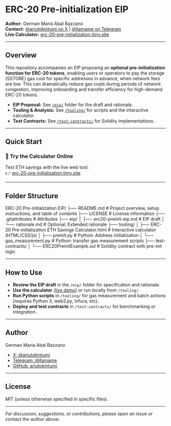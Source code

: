 # ERC-20 Pre-initialization EIP

**Author:** German Maria Abal Bazzano  
**Contact:** [@ariutokintumi on X](https://x.com/ariutokintumi) | [@llamame on Telegram](https://t.me/llamame)  
**Live Calculator:** [erc-20-pre-initialization.tiiny.site](https://erc-20-pre-initialization.tiiny.site/)

---

## Overview

This repository accompanies an EIP proposing an **optional pre-initialization function for ERC-20 tokens**, enabling users or operators to pay the storage (SSTORE) gas cost for specific addresses in advance, when network fees are low. This can dramatically reduce gas costs during periods of network congestion, improving onboarding and transfer efficiency for high-demand ERC-20 tokens.

- **EIP Proposal:** See [`/eip/`](./eip) folder for the draft and rationale.
- **Tooling & Analysis:** See [`/tooling/`](./tooling) for scripts and the interactive calculator.
- **Test Contracts:** See [`/test-contracts/`](./test-contracts) for Solidity implementations.

---

## Quick Start

### 🔎 Try the Calculator Online

Test ETH savings with the live web tool:  
👉 [erc-20-pre-initialization.tiiny.site](https://erc-20-pre-initialization.tiiny.site/)

---

## Folder Structure

ERC-20 Pre-initialization EIP/
├── README.md                        # Project overview, setup instructions, and table of contents
├── LICENSE                          # License information
├── .gitattributes                   # Attributes
├── eip/
│   ├── erc20-preinit-eip.md         # EIP draft
│   └── rationale.md                 # Optional: Extended rationale
├── tooling/
│   ├── ERC-20 Pre-initialization ETH Savings Calculator.html   # Interactive calculator (HTML/CSS/js)
│   ├── preinit.py                   # Python: Address initialization
│   └── gas_measurement.py           # Python: transfer gas measurement scripts
├── test-contracts/
│   └── ERC20PreinitExample.sol      # Solidity contract with pre-init logic



---

## How to Use

- **Review the EIP draft** in the `/eip/` folder for specification and rationale.
- **Use the calculator** ([live demo](https://erc-20-pre-initialization.tiiny.site/)) or run locally from `/tooling/`.
- **Run Python scripts** in `/tooling/` for gas measurement and batch actions (requires Python 3, web3.py, Infura, etc).
- **Deploy and test contracts** in `/test-contracts/` for benchmarking or integration.

---

## Author

German Maria Abal Bazzano  
- [X: @ariutokintumi](https://x.com/ariutokintumi)
- [Telegram: @llamame](https://t.me/llamame)
- [GitHub: ariutokintumi](https://github.com/ariutokintumi)

---

## License

MIT (unless otherwise specified in specific files).

---

*For discussion, suggestions, or contributions, please open an issue or contact the author above.*
